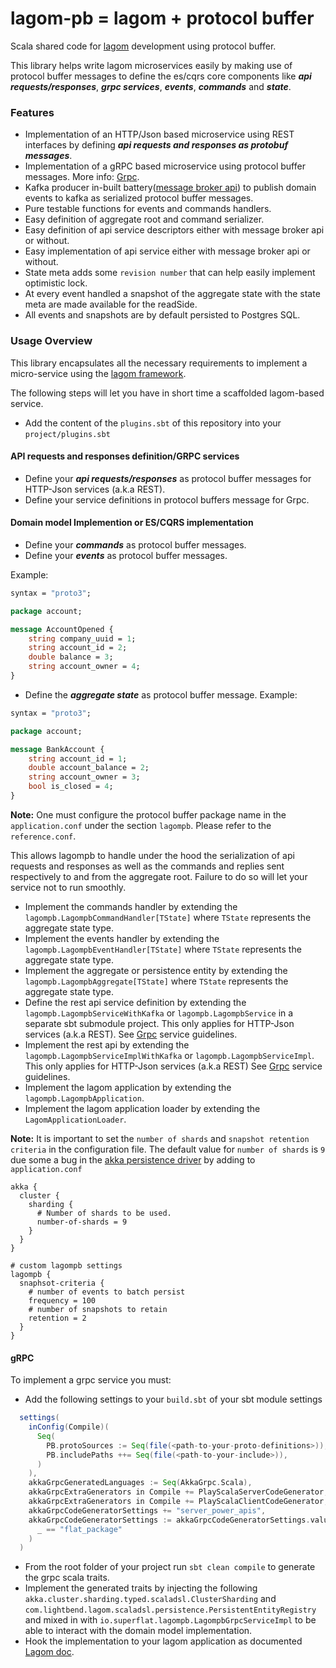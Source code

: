 # lagom-pb = lagom + protocol buffer

Scala shared code for [lagom](https://www.lagomframework.com/documentation/1.6.x/scala/Home.html) development using protocol buffer. 

This library helps write lagom microservices easily by making use of protocol buffer messages to define the es/cqrs core
components like _**api requests/responses**_, _**grpc services**_, _**events**_, _**commands**_ and _**state**_. 

### Features

- Implementation of an HTTP/Json based microservice using REST interfaces by defining _**api requests and responses as protobuf messages**_. 
- Implementation of a gRPC based microservice using protocol buffer messages. More info: [Grpc](https://grpc.io/).
- Kafka producer in-built battery([message broker api](https://www.lagomframework.com/documentation/1.6.x/scala/MessageBrokerApi.html)) to publish domain events to kafka as serialized protocol buffer messages.
- Pure testable functions for events and commands handlers.
- Easy definition of aggregate root and command serializer.
- Easy definition of api service descriptors either with message broker api or without.
- Easy implementation of api service either with message broker api or without.
- State meta adds some `revision number` that can help easily implement optimistic lock.  
- At every event handled a snapshot of the aggregate state with the state meta are made available for the readSide.
- All events and snapshots are by default persisted to Postgres SQL.

### Usage Overview

This library encapsulates all the necessary requirements to implement a micro-service
using the [lagom framework](https://www.lagomframework.com/documentation/1.6.x/scala/Home.html).

The following steps will let you have in short time a scaffolded lagom-based service.

- Add the content of the `plugins.sbt` of this repository into your `project/plugins.sbt`

#### API requests and responses definition/GRPC services

- Define your **_api requests/responses_** as protocol buffer messages for HTTP-Json services (a.k.a REST).
- Define your service definitions in protocol buffers message for Grpc.

#### Domain model Implemention or ES/CQRS implementation

- Define your _**commands**_ as protocol buffer messages.
- Define your _**events**_ as protocol buffer messages.

Example:
```protobuf
syntax = "proto3";

package account;

message AccountOpened {
    string company_uuid = 1;
    string account_id = 2;
    double balance = 3;
    string account_owner = 4;
}
```
- Define the _**aggregate state**_ as protocol buffer message.
Example:
```protobuf
syntax = "proto3";

package account;

message BankAccount {
    string account_id = 1;
    double account_balance = 2;
    string account_owner = 3;
    bool is_closed = 4;
}
```

**Note:** One must configure the protocol buffer package name in the `application.conf` under the
section `lagompb`. Please refer to the `reference.conf`.

This allows lagompb to handle under the hood the serialization of api requests and responses as well as the commands and replies sent respectively to and from the aggregate root. Failure to do so will let your service not to run smoothly.

- Implement the commands handler by extending the `lagompb.LagompbCommandHandler[TState]` where `TState`
represents the aggregate state type.
- Implement the events handler by extending the `lagompb.LagompbEventHandler[TState]` where `TState`
represents the aggregate state type.
- Implement the aggregate or persistence entity by extending the `lagompb.LagompbAggregate[TState]` where
`TState` represents the aggregate state type.
- Define the rest api service definition by extending the `lagompb.LagompbServiceWithKafka` or `lagompb.LagompbService` in a separate sbt submodule project. This only applies for  HTTP-Json services (a.k.a REST). See [Grpc](#grpc) service guidelines.
- Implement the rest api by extending the `lagompb.LagompbServiceImplWithKafka` or `lagompb.LagompbServiceImpl`. 
This only applies for  HTTP-Json services (a.k.a REST) See [Grpc](#grpc) service guidelines.
- Implement the lagom application by extending the `lagompb.LagompbApplication`.
- Implement the lagom application loader by extending the `LagomApplicationLoader`.

**Note:** It is important to set the `number of shards` and `snapshot retention criteria` in the configuration file. 
The default value for `number of shards` is `9` due some a bug in the [akka persistence driver](https://github.com/dnvriend/akka-persistence-jdbc/issues/168) by adding to `application.conf`

```hocon
akka {
  cluster {
    sharding {
      # Number of shards to be used.
      number-of-shards = 9
    }
  }
}

# custom lagompb settings
lagompb {
  snaphsot-criteria {
    # number of events to batch persist
    frequency = 100
    # number of snapshots to retain
    retention = 2
  }
}
```

#### gRPC
To implement a grpc service you must:
- Add the following settings to your `build.sbt` of your sbt module settings

```scala
  settings(
    inConfig(Compile)(
      Seq(
        PB.protoSources := Seq(file(<path-to-your-proto-definitions>)),
        PB.includePaths ++= Seq(file(<path-to-your-include>)),
      )
    ),
    akkaGrpcGeneratedLanguages := Seq(AkkaGrpc.Scala),
    akkaGrpcExtraGenerators in Compile += PlayScalaServerCodeGenerator,
    akkaGrpcExtraGenerators in Compile += PlayScalaClientCodeGenerator,
    akkaGrpcCodeGeneratorSettings += "server_power_apis",
    akkaGrpcCodeGeneratorSettings := akkaGrpcCodeGeneratorSettings.value.filterNot(
      _ == "flat_package"
    )
  )
```
- From the root folder of your project run `sbt clean compile` to generate the grpc scala traits.
- Implement the generated traits by injecting the following `akka.cluster.sharding.typed.scaladsl.ClusterSharding` and `com.lightbend.lagom.scaladsl.persistence.PersistentEntityRegistry` and mixed in with `io.superflat.lagompb.LagompbGrpcServiceImpl` to be able to interact with the domain model implementation.
- Hook the implementation to your lagom application as documented [Lagom doc](https://www.lagomframework.com/documentation/1.6.x/scala/AdditionalRouters.html#Additional-Routers).

